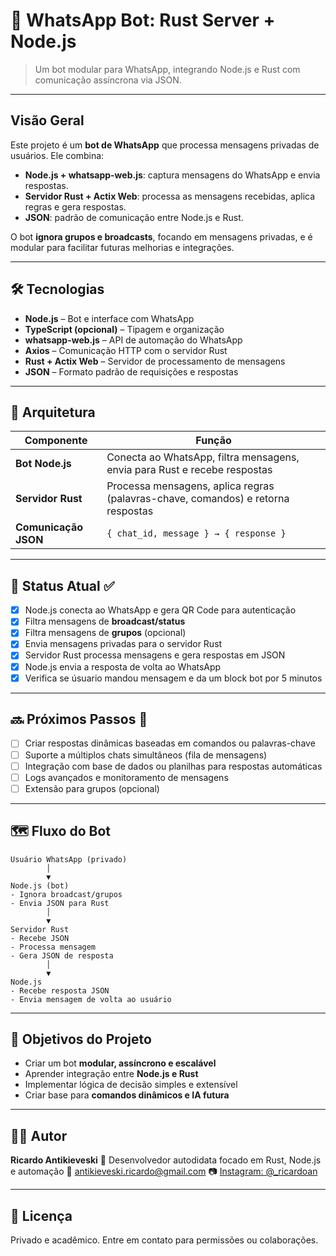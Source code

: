 # 🤖 WhatsApp Bot: Rust Server + Node.js

> Um bot modular para WhatsApp, integrando Node.js e Rust com comunicação assíncrona via JSON.

---

##  Visão Geral

Este projeto é um **bot de WhatsApp** que processa mensagens privadas de usuários. Ele combina:

* **Node.js + whatsapp-web.js**: captura mensagens do WhatsApp e envia respostas.
* **Servidor Rust + Actix Web**: processa as mensagens recebidas, aplica regras e gera respostas.
* **JSON**: padrão de comunicação entre Node.js e Rust.

O bot **ignora grupos e broadcasts**, focando em mensagens privadas, e é modular para facilitar futuras melhorias e integrações.

---

## 🛠 Tecnologias

* **Node.js** – Bot e interface com WhatsApp
* **TypeScript (opcional)** – Tipagem e organização
* **whatsapp-web.js** – API de automação do WhatsApp
* **Axios** – Comunicação HTTP com o servidor Rust
* **Rust + Actix Web** – Servidor de processamento de mensagens
* **JSON** – Formato padrão de requisições e respostas

---

## 🧱 Arquitetura

| Componente           | Função                                                                           |
| -------------------- | -------------------------------------------------------------------------------- |
| **Bot Node.js**      | Conecta ao WhatsApp, filtra mensagens, envia para Rust e recebe respostas        |
| **Servidor Rust**    | Processa mensagens, aplica regras (palavras-chave, comandos) e retorna respostas |
| **Comunicação JSON** | `{ chat_id, message } → { response }`                                            |

---

## 📌 Status Atual ✅

* [x] Node.js conecta ao WhatsApp e gera QR Code para autenticação
* [x] Filtra mensagens de **broadcast/status**
* [x] Filtra mensagens de **grupos** (opcional)
* [x] Envia mensagens privadas para o servidor Rust
* [x] Servidor Rust processa mensagens e gera respostas em JSON
* [x] Node.js envia a resposta de volta ao WhatsApp
* [x] Verifica se úsuario mandou mensagem e da um block bot por 5 minutos
---

## 🔜 Próximos Passos 🚀

* [ ] Criar respostas dinâmicas baseadas em comandos ou palavras-chave
* [ ] Suporte a múltiplos chats simultâneos (fila de mensagens)
* [ ] Integração com base de dados ou planilhas para respostas automáticas
* [ ] Logs avançados e monitoramento de mensagens
* [ ] Extensão para grupos (opcional)

---

## 🗺️ Fluxo do Bot

```
Usuário WhatsApp (privado)
        │
        ▼
Node.js (bot)
- Ignora broadcast/grupos
- Envia JSON para Rust
        │
        ▼
Servidor Rust
- Recebe JSON
- Processa mensagem
- Gera JSON de resposta
        │
        ▼
Node.js
- Recebe resposta JSON
- Envia mensagem de volta ao usuário
```

---

## 🎯 Objetivos do Projeto

* Criar um bot **modular, assíncrono e escalável**
* Aprender integração entre **Node.js e Rust**
* Implementar lógica de decisão simples e extensível
* Criar base para **comandos dinâmicos e IA futura**

---

## 👨‍💻 Autor

**Ricardo Antikieveski**
🔧 Desenvolvedor autodidata focado em Rust, Node.js e automação
📧 [antikieveski.ricardo@gmail.com](mailto:antikieveski.ricardo@gmail.com)
📷 [Instagram: @_ricardoan](https://www.instagram.com/_ricardoan/)

---

## 📝 Licença

Privado e acadêmico. Entre em contato para permissões ou colaborações.
